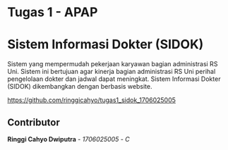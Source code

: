 # Tugas 1 - APAP

# Sistem Informasi Dokter (SIDOK) 
Sistem yang mempermudah pekerjaan karyawan bagian administrasi RS Uni. Sistem ini
bertujuan agar kinerja bagian administrasi RS Uni perihal pengelolaan dokter dan jadwal dapat
meningkat. Sistem Informasi Dokter (SIDOK) dikembangkan dengan berbasis website.

https://github.com/ringgicahyo/tugas1_sidok_1706025005

## Contributor
**Ringgi Cahyo Dwiputra** - *1706025005* - *C*

